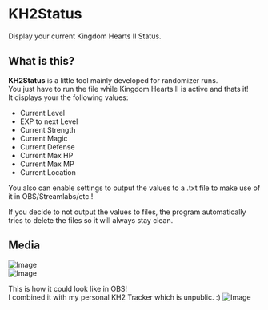 
# KH2Status
 Display your current Kingdom Hearts II Status.

## What is this?
**KH2Status** is a little tool mainly developed for randomizer runs.  
You just have to run the file while Kingdom Hearts II is active and thats it!  
It displays your the following values:  

 - Current Level
 - EXP to next Level
 - Current Strength
 - Current Magic
 - Current Defense
 - Current Max HP
 - Current Max MP
 - Current Location

You also can enable settings to output the values to a .txt file to make use of it in OBS/Streamlabs/etc.!    

If you decide to not output the values to files, the program automatically tries to delete the files so it will always stay clean.

## Media
![Image](https://i.imgur.com/ssuHmC4.png)  
![Image](https://i.imgur.com/0wpdyHW.png)    

This is how it could look like in OBS!  
I combined it with my personal KH2 Tracker which is unpublic. :)
![Image](https://i.imgur.com/yUZ4n1b.jpeg)  

